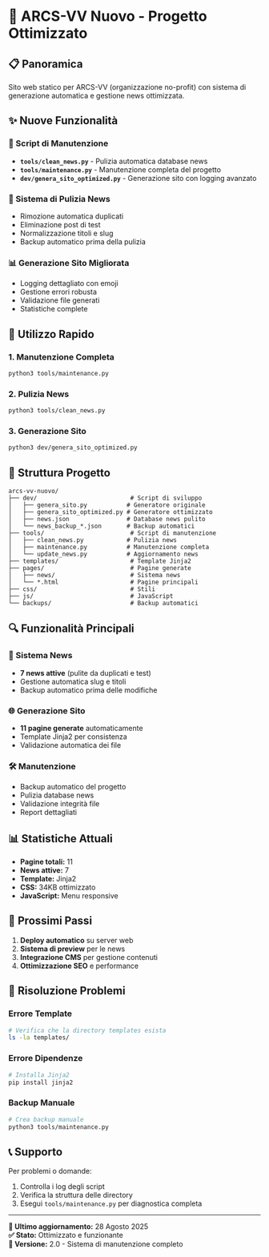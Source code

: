 # 🚀 ARCS-VV Nuovo - Progetto Ottimizzato

## 📋 Panoramica
Sito web statico per ARCS-VV (organizzazione no-profit) con sistema di generazione automatica e gestione news ottimizzata.

## ✨ Nuove Funzionalità

### 🔧 Script di Manutenzione
- **`tools/clean_news.py`** - Pulizia automatica database news
- **`tools/maintenance.py`** - Manutenzione completa del progetto
- **`dev/genera_sito_optimized.py`** - Generazione sito con logging avanzato

### 🧹 Sistema di Pulizia News
- Rimozione automatica duplicati
- Eliminazione post di test
- Normalizzazione titoli e slug
- Backup automatico prima della pulizia

### 📊 Generazione Sito Migliorata
- Logging dettagliato con emoji
- Gestione errori robusta
- Validazione file generati
- Statistiche complete

## 🚀 Utilizzo Rapido

### 1. Manutenzione Completa
```bash
python3 tools/maintenance.py
```

### 2. Pulizia News
```bash
python3 tools/clean_news.py
```

### 3. Generazione Sito
```bash
python3 dev/genera_sito_optimized.py
```

## 📁 Struttura Progetto

```
arcs-vv-nuovo/
├── dev/                          # Script di sviluppo
│   ├── genera_sito.py           # Generatore originale
│   ├── genera_sito_optimized.py # Generatore ottimizzato
│   ├── news.json                # Database news pulito
│   └── news_backup_*.json       # Backup automatici
├── tools/                        # Script di manutenzione
│   ├── clean_news.py            # Pulizia news
│   ├── maintenance.py           # Manutenzione completa
│   └── update_news.py           # Aggiornamento news
├── templates/                    # Template Jinja2
├── pages/                        # Pagine generate
│   ├── news/                     # Sistema news
│   └── *.html                    # Pagine principali
├── css/                          # Stili
├── js/                           # JavaScript
└── backups/                      # Backup automatici
```

## 🔍 Funzionalità Principali

### 📰 Sistema News
- **7 news attive** (pulite da duplicati e test)
- Gestione automatica slug e titoli
- Backup automatico prima delle modifiche

### 🌐 Generazione Sito
- **11 pagine generate** automaticamente
- Template Jinja2 per consistenza
- Validazione automatica dei file

### 🛠️ Manutenzione
- Backup automatico del progetto
- Pulizia database news
- Validazione integrità file
- Report dettagliati

## 📊 Statistiche Attuali

- **Pagine totali:** 11
- **News attive:** 7
- **Template:** Jinja2
- **CSS:** 34KB ottimizzato
- **JavaScript:** Menu responsive

## 🎯 Prossimi Passi

1. **Deploy automatico** su server web
2. **Sistema di preview** per le news
3. **Integrazione CMS** per gestione contenuti
4. **Ottimizzazione SEO** e performance

## 🚨 Risoluzione Problemi

### Errore Template
```bash
# Verifica che la directory templates esista
ls -la templates/
```

### Errore Dipendenze
```bash
# Installa Jinja2
pip install jinja2
```

### Backup Manuale
```bash
# Crea backup manuale
python3 tools/maintenance.py
```

## 📞 Supporto

Per problemi o domande:
1. Controlla i log degli script
2. Verifica la struttura delle directory
3. Esegui `tools/maintenance.py` per diagnostica completa

---

**🔄 Ultimo aggiornamento:** 28 Agosto 2025  
**✅ Stato:** Ottimizzato e funzionante  
**🎯 Versione:** 2.0 - Sistema di manutenzione completo
